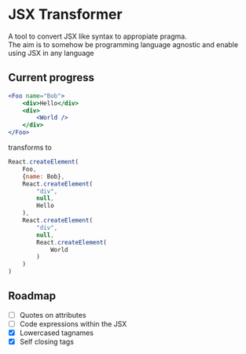 # JSX Transformer

A tool to convert JSX like syntax to appropiate pragma.  
The aim is to somehow be programming language agnostic and enable using JSX in any language

## Current progress
```jsx
<Foo name="Bob">
    <div>Hello</div>
    <div>
        <World />
    </div>
</Foo>
```
transforms to
```js
React.createElement(
    Foo,
    {name: Bob},
    React.createElement(
        "div",
        null,
        Hello
    ),
    React.createElement(
        "div",
        null,
        React.createElement(
            World
        )
    )
)
```

## Roadmap
- [ ] Quotes on attributes
- [ ] Code expressions within the JSX
- [x] Lowercased tagnames
- [x] Self closing tags
